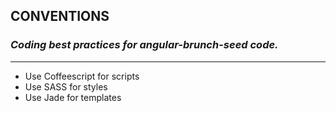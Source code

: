 ## CONVENTIONS
### *Coding best practices for angular-brunch-seed code.*

***

* Use Coffeescript for scripts
* Use SASS for styles
* Use Jade for templates

